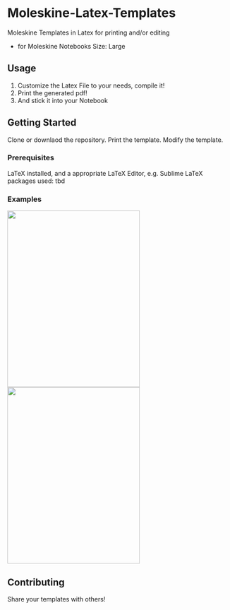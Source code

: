 # Moleskine-Latex-Templates

Moleskine Templates in Latex for printing and/or editing
- for Moleskine Notebooks Size: Large

## Usage 

1. Customize the Latex File to your needs, compile it!
2. Print the generated pdf! 
3. And stick it into your Notebook

## Getting Started

Clone or downlaod the repository. 
Print the template. 
Modify the template. 

### Prerequisites

LaTeX installed, and a appropriate LaTeX Editor, e.g. Sublime 
LaTeX packages used: tbd 

### Examples

<img src="https://github.com/hannic/moleskine-latex-templates/blob/master/screenshot-bullet-list.png" width="300" height="400" /><img src="https://github.com/hannic/moleskine-latex-templates/blob/master/moleskine-latex-cornell-notes.png" width="300" height="400" />

## Contributing

Share your templates with others! 

<!---
![Bullet List](https://github.com/hannic/moleskine-latex-templates/blob/master/screenshot-bullet-list.png)
-->




